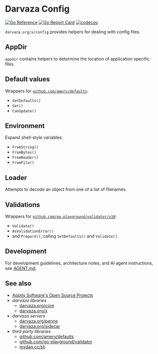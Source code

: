 # Darvaza Config

[![Go Reference][godoc-badge]][godoc]
[![Go Report Card][goreport-badge]][goreport]
[![codecov][codecov-badge]][codecov]

`darvaza.org/x/config` provides helpers
for dealing with config files.

[godoc]: https://pkg.go.dev/darvaza.org/x/config
[godoc-badge]: https://pkg.go.dev/badge/darvaza.org/x/config.svg
[goreport]: https://goreportcard.com/report/darvaza.org/x/config
[goreport-badge]: https://goreportcard.com/badge/darvaza.org/x/config
[codecov]: https://codecov.io/gh/darvaza-proxy/x
[codecov-badge]: https://codecov.io/github/darvaza-proxy/x/graph/badge.svg?flag=config

[darvaza-core]: https://pkg.go.dev/darvaza.org/core
[darvaza-penne]: https://pkg.go.dev/darvaza.org/penne
[darvaza-sidecar]: https://pkg.go.dev/darvaza.org/sidecar
[darvaza-x]: https://github.com/darvaza-proxy/x

[amery-defaults]: https://pkg.go.dev/github.com/amery/defaults
[go-playground-validator]: https://pkg.go.dev/github.com/go-playground/validator/v10

## AppDir

`appdir` contains helpers to determine the location of application
specific files.

## Default values

Wrappers for [`github.com/amery/defaults`][amery-defaults]:

* `SetDefaults()`
* `Set()`
* `CanUpdate()`

## Environment

Expand shell-style variables:

* `FromString()`
* `FromBytes()`
* `FromReader()`
* `FromFile()`

## Loader

Attempts to decode an object from one of a list of filenames.

## Validations

Wrappers for
[`github.com/go-playground/validator/v10`][go-playground-validator]:

* `Validate()`
* `AsValidationError()`
* and `Prepare()`, calling `SetDefaults()` and `Validate()`.

## Development

For development guidelines, architecture notes, and AI agent instructions, see
[AGENT.md](AGENT.md).

## See also

* [Apptly Software's Open Source Projects](https://oss.apptly.co/)
* _darvaza libraries_
  * [darvaza.org/core][darvaza-core]
  * [darvaza.org/x][darvaza-x]
* _darvaza servers_
  * [darvaza.org/penne][darvaza-penne]
  * [darvaza.org/sidecar][darvaza-sidecar]
* _third party libraries_
  * [github.com/amery/defaults][amery-defaults]
  * [github.com/go-playground/validator][go-playground-validator]
  * [mvdan.cc/sh](https://pkg.go.dev/mvdan.cc/sh/v3)
